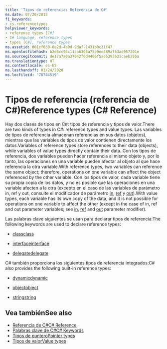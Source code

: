 ```yaml
---
title: 'Tipos de referencia: Referencia de C#'
ms.date: 07/20/2015
f1_keywords:
- cs.referencetypes
helpviewer_keywords:
- reference types [C#]
- C# language, reference types
- types [C#], reference types
ms.assetid: 801cf030-6e2d-4a0d-9daf-1431b0c31f47
ms.openlocfilehash: b2d6cc94c11ca6305a75e9ee489af53ad957201e
ms.sourcegitcommit: de17a7a0a37042f0d4406f5ae5393531caeb25ba
ms.translationtype: HT
ms.contentlocale: es-ES
ms.lasthandoff: 01/24/2020
ms.locfileid: "76744519"
---
```

# <a name="reference-types-c-reference"></a><span data-ttu-id="f2de9-102">Tipos de referencia (referencia de C#)</span><span class="sxs-lookup"><span data-stu-id="f2de9-102">Reference types (C# Reference)</span></span>

<span data-ttu-id="f2de9-103">Hay dos clases de tipos en C#: tipos de referencia y tipos de valor.</span><span class="sxs-lookup"><span data-stu-id="f2de9-103">There are two kinds of types in C#: reference types and value types.</span></span> <span data-ttu-id="f2de9-104">Las variables de tipos de referencia almacenan referencias en sus datos (objetos), mientras que las variables de tipos de valor contienen directamente los datos.</span><span class="sxs-lookup"><span data-stu-id="f2de9-104">Variables of reference types store references to their data (objects), while variables of value types directly contain their data.</span></span> <span data-ttu-id="f2de9-105">Con los tipos de referencia, dos variables pueden hacer referencia al mismo objeto y, por lo tanto, las operaciones en una variable pueden afectar al objeto al que hace referencia la otra variable.</span><span class="sxs-lookup"><span data-stu-id="f2de9-105">With reference types, two variables can reference the same object; therefore, operations on one variable can affect the object referenced by the other variable.</span></span> <span data-ttu-id="f2de9-106">Con los tipos de valor, cada variable tiene su propia copia de los datos, y no es posible que las operaciones en una variable afecten a la otra (excepto en el caso de las variables de parámetro in, ref y out, consulte el modificador de parámetro [in](in-parameter-modifier.md), [ref](ref.md) y [out](out-parameter-modifier.md)).</span><span class="sxs-lookup"><span data-stu-id="f2de9-106">With value types, each variable has its own copy of the data, and it is not possible for operations on one variable to affect the other (except in the case of in, ref and out parameter variables; see [in](in-parameter-modifier.md), [ref](ref.md) and [out](out-parameter-modifier.md) parameter modifier).</span></span>

 <span data-ttu-id="f2de9-107">Las palabras clave siguientes se usan para declarar tipos de referencia:</span><span class="sxs-lookup"><span data-stu-id="f2de9-107">The following keywords are used to declare reference types:</span></span>

- [<span data-ttu-id="f2de9-108">class</span><span class="sxs-lookup"><span data-stu-id="f2de9-108">class</span></span>](class.md)

- [<span data-ttu-id="f2de9-109">interface</span><span class="sxs-lookup"><span data-stu-id="f2de9-109">interface</span></span>](interface.md)

- [<span data-ttu-id="f2de9-110">delegate</span><span class="sxs-lookup"><span data-stu-id="f2de9-110">delegate</span></span>](../builtin-types/reference-types.md)

 <span data-ttu-id="f2de9-111">C# también proporciona los siguientes tipos de referencia integrados:</span><span class="sxs-lookup"><span data-stu-id="f2de9-111">C# also provides the following built-in reference types:</span></span>

- [<span data-ttu-id="f2de9-112">dynamic</span><span class="sxs-lookup"><span data-stu-id="f2de9-112">dynamic</span></span>](../builtin-types/reference-types.md)

- [<span data-ttu-id="f2de9-113">object</span><span class="sxs-lookup"><span data-stu-id="f2de9-113">object</span></span>](../builtin-types/reference-types.md)

- [<span data-ttu-id="f2de9-114">string</span><span class="sxs-lookup"><span data-stu-id="f2de9-114">string</span></span>](../builtin-types/reference-types.md)

## <a name="see-also"></a><span data-ttu-id="f2de9-115">Vea también</span><span class="sxs-lookup"><span data-stu-id="f2de9-115">See also</span></span>

- [<span data-ttu-id="f2de9-116">Referencia de C#</span><span class="sxs-lookup"><span data-stu-id="f2de9-116">C# Reference</span></span>](../index.md)
- [<span data-ttu-id="f2de9-117">Palabras clave de C#</span><span class="sxs-lookup"><span data-stu-id="f2de9-117">C# Keywords</span></span>](index.md)
- [<span data-ttu-id="f2de9-118">Tipos de puntero</span><span class="sxs-lookup"><span data-stu-id="f2de9-118">Pointer types</span></span>](../../programming-guide/unsafe-code-pointers/pointer-types.md)
- [<span data-ttu-id="f2de9-119">Tipos de valor</span><span class="sxs-lookup"><span data-stu-id="f2de9-119">Value types</span></span>](../builtin-types/value-types.md)
